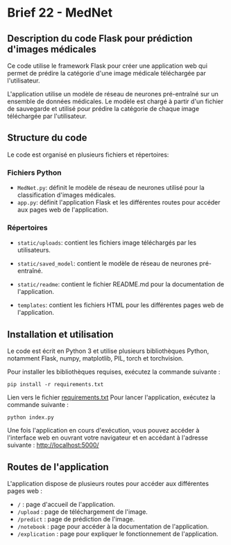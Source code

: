 # Brief 22 - MedNet

## Description du code Flask pour prédiction d'images médicales

Ce code utilise le framework Flask pour créer une application web qui permet de prédire la catégorie d'une image médicale téléchargée par l'utilisateur.

L'application utilise un modèle de réseau de neurones pré-entraîné sur un ensemble de données médicales. Le modèle est chargé à partir d'un fichier de sauvegarde et utilisé pour prédire la catégorie de chaque image téléchargée par l'utilisateur.

## Structure du code

Le code est organisé en plusieurs fichiers et répertoires:

### Fichiers Python

- `MedNet.py`: définit le modèle de réseau de neurones utilisé pour la classification d'images médicales.
- `app.py`: définit l'application Flask et les différentes routes pour accéder aux pages web de l'application.

### Répertoires

- `static/uploads`: contient les fichiers image téléchargés par les utilisateurs.

- `static/saved_model`: contient le modèle de réseau de neurones pré-entraîné.

- `static/readme`: contient le fichier README.md pour la documentation de l'application.

- `templates`: contient les fichiers HTML pour les différentes pages web de l'application.

## Installation et utilisation

Le code est écrit en Python 3 et utilise plusieurs bibliothèques Python, notamment Flask, numpy, matplotlib, PIL, torch et torchvision.

Pour installer les bibliothèques requises, exécutez la commande suivante :

```
pip install -r requirements.txt
```
Lien vers le fichier [requirements.txt]()
Pour lancer l'application, exécutez la commande suivante :

```
python index.py
```

Une fois l'application en cours d'exécution, vous pouvez accéder à l'interface web en ouvrant votre navigateur et en accédant à l'adresse suivante : [http://localhost:5000/](http://localhost:5000/)

## Routes de l'application

L'application dispose de plusieurs routes pour accéder aux différentes pages web :

- `/` : page d'accueil de l'application.
- `/upload` : page de téléchargement de l'image.
- `/predict` : page de prédiction de l'image.
- `/notebook` : page pour accéder à la documentation de l'application.
- `/explication` : page pour expliquer le fonctionnement de l'application.
